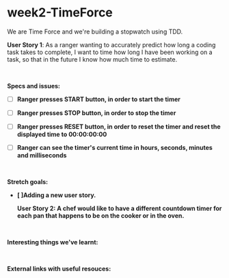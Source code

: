 # week2-TimeForce

We are Time Force and we're building a stopwatch using TDD.


<b>User Story 1</b>: As a ranger wanting to accurately predict how long a coding task takes to complete, I want to time how long I have been working on a task, so that in the future I know how much time to estimate.

<br>

<b>Specs and issues:

- [ ] Ranger presses <B>START</B> button, in order to start the timer

- [ ] Ranger presses <B>STOP</B> button, in order to stop the timer

- [ ] Ranger presses <B>RESET</B> button, in order to reset the timer and reset the displayed time to 00:00:00:00

- [ ] Ranger can see the timer's current time in hours, seconds, minutes and milliseconds

<br>

<b>Stretch goals:</b>

- [ ]Adding a new user story.

  User Story 2: A chef would like to have a different countdown timer for each pan that happens to be on the cooker or in the oven.

  <br>

<b>Interesting things we've learnt:</b>

<br>


<b>External links with useful resouces:</b>
